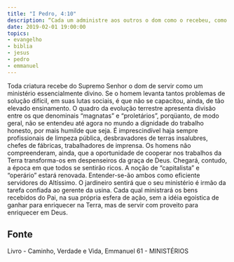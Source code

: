 ```yaml
---
title: "I Pedro, 4:10"
description: “Cada um administre aos outros o dom como o recebeu, como bons despenseiros da multiforme graça de Deus.” — (1ª EPÍSTOLA A PEDRO,
date: 2019-02-01 19:00:00
topics: 
- evangelho
- biblia
- jesus
- pedro
- emmanuel
---
```


Toda criatura recebe do Supremo Senhor o dom de servir como um
ministério essencialmente divino.
Se o homem levanta tantos problemas de solução difícil, em suas lutas
sociais, é que não se capacitou, ainda, de tão elevado ensinamento.
O quadro da evolução terrestre apresenta divisão entre os que denominais
“magnatas” e “proletários”, porqüanto, de modo geral, não se entendeu até
agora no mundo a dignidade do trabalho honesto, por mais humilde que seja.
É imprescindível haja sempre profissionais de limpeza pública,
desbravadores de terras insalubres, chefes de fábricas, trabalhadores de
imprensa.
Os homens não compreenderam, ainda, que a oportunidade de cooperar
nos trabalhos da Terra transforma-os em despenseiros da graça de Deus.
Chegará, contudo, a época em que todos se sentirão ricos. A noção de
“capitalista” e “operário” estará renovada. Entender-se-ão ambos como
eficiente servidores do Altíssimo.
O jardineiro sentirá que o seu ministério é irmão da tarefa confiada ao
gerente da usina.
Cada qual ministrará os bens recebidos do Pai, na sua própria esfera de
ação, sem a idéia egoística de ganhar para enriquecer na Terra, mas de servir
com proveito para enriquecer em Deus.




## Fonte
Livro - Caminho, Verdade e Vida, Emmanuel
61 -  MINISTÉRIOS
